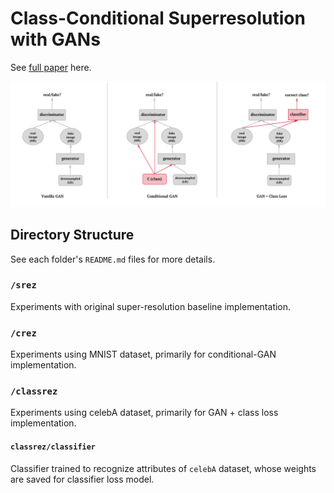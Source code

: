 # Class-Conditional Superresolution with GANs
See [full paper](http://cs231n.stanford.edu/reports/2017/pdfs/314.pdf) here.

![models](models.png)

## Directory Structure 
See each folder's `README.md` files for more details.

### `/srez`
Experiments with original super-resolution baseline implementation.

### `/crez`
Experiments using MNIST dataset, primarily for conditional-GAN  implementation.

### `/classrez`
Experiments using celebA dataset, primarily for GAN + class loss implementation. 

#### `classrez/classifier`
Classifier trained to recognize attributes of `celebA` dataset, whose weights are saved for classifier loss model.

